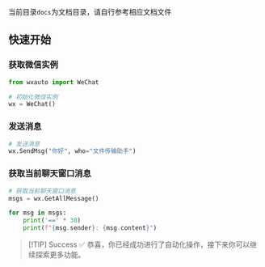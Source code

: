 当前目录`docs`为文档目录，请自行参考相应文档文件

## 快速开始

### 获取微信实例

```python
from wxauto import WeChat

# 初始化微信实例
wx = WeChat()
```

### 发送消息

```python
# 发送消息
wx.SendMsg("你好", who="文件传输助手")
```

### 获取当前聊天窗口消息

```python
# 获取当前聊天窗口消息
msgs = wx.GetAllMessage()

for msg in msgs:
    print('==' * 30)
    print(f"{msg.sender}: {msg.content}")
```

> [!TIP] Success
> ✅ 恭喜，你已经成功进行了自动化操作，接下来你可以继续探索更多功能。